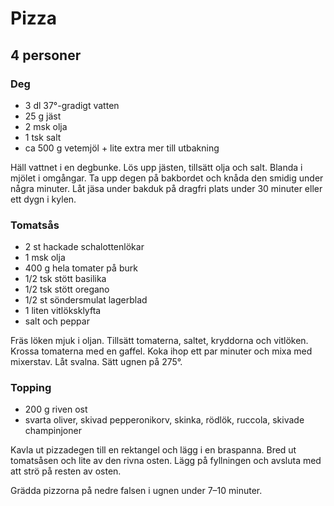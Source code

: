 Pizza
=====

4 personer
----------

### Deg

-	3 dl 37°-gradigt vatten
-	25 g jäst
-	2 msk olja
-	1 tsk salt
-	ca 500 g vetemjöl + lite extra mer till utbakning

Häll vattnet i en degbunke. Lös upp jästen, tillsätt olja och salt. Blanda i mjölet i omgångar. Ta upp degen på bakbordet och knåda den smidig under några minuter. Låt jäsa under bakduk på dragfri plats under 30 minuter eller ett dygn i kylen.

### Tomatsås

-	2 st hackade schalottenlökar
-	1 msk olja
-	400 g hela tomater på burk
-	1/2 tsk stött basilika
-	1/2 tsk stött oregano
-	1/2 st söndersmulat lagerblad
-	1 liten vitlöksklyfta
-	salt och peppar

Fräs löken mjuk i oljan. Tillsätt tomaterna, saltet, kryddorna och vitlöken. Krossa tomaterna med en gaffel. Koka ihop ett par minuter och mixa med mixerstav. Låt svalna. Sätt ugnen på 275°.

### Topping

-	200 g riven ost
-	svarta oliver, skivad pepperonikorv, skinka, rödlök, ruccola, skivade champinjoner

Kavla ut pizzadegen till en rektangel och lägg i en braspanna. Bred ut tomatsåsen och lite av den rivna osten. Lägg på fyllningen och avsluta med att strö på resten av osten.

Grädda pizzorna på nedre falsen i ugnen under 7–10 minuter.
